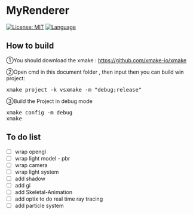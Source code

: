 # MyRenderer
[![License: MIT](https://img.shields.io/badge/License-MIT-blue.svg)](https://opensource.org/licenses/MIT)
[![Language](https://img.shields.io/badge/language-C++-blue.svg)](https://isocpp.org/)
## How to build 
①You should download the xmake : https://github.com/xmake-io/xmake

②Open cmd in this document folder , then input then you can build win project:
<pre>
xmake project -k vsxmake -m "debug;release"
</pre>

③Build the Project in debug mode
<pre>
xmake config -m debug
xmake
</pre>

## To do list
 
 - [ ] wrap opengl 
 - [ ] wrap light model - pbr 
 - [ ] wrap camera 
 - [ ] wrap light system 
 - [ ] add shadow
 - [ ] add gi
 - [ ] add Skeletal-Animation
 - [ ] add optix to do real time ray tracing
 - [ ] add particle system